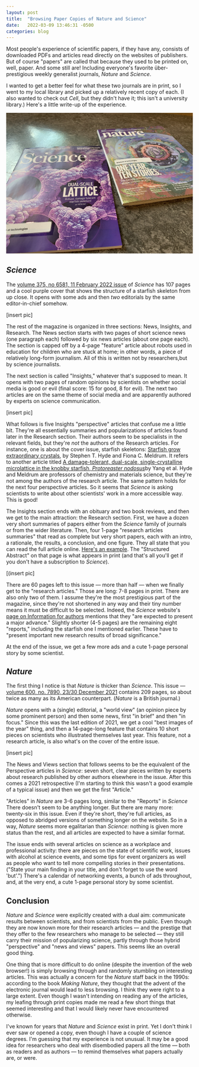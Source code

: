 ```yaml
---
layout: post
title:  "Browsing Paper Copies of Nature and Science"
date:   2022-03-09 13:46:31 -0500
categories: blog
---
```



Most people's experience of scientific papers, if they have any, consists of downloaded PDFs and articles read directly on the websites of publishers. But of course "papers" are called that because they used to be printed on, well, paper. And some still are! Including everyone's favorite über-prestigious weekly generalist journals, *Nature* and *Science*.

I wanted to get a better feel for what these two journals are in print, so I went to my local library and picked up a relatively recent copy of each. (I also wanted to check out *Cell*, but they didn't have it; this isn't a university library.) Here's a little write-up of the experience. 

![](assets/images/nature-science.png)

## *Science*

The [volume 375, no 6581, 11 February 2022 issue](https://www.science.org/toc/science/375/6581) of *Science* has 107 pages and a cool purple cover that shows the structure of a starfish skeleton from up close. It opens with some ads and then *two* editorials by the same editor-in-chief somehow. 

[insert pic]

The rest of the magazine is organized in three sections: News, Insights, and Research. The News section starts with two pages of short science news (one paragraph each) followed by six news articles (about one page each). The section is capped off by a 4-page "feature" article about robots used in education for children who are stuck at home; in other words, a piece of relatively long-form journalism. All of this is written not by researchers,but by science journalists. 

The next section is called "Insights," whatever that's supposed to mean. It opens with two pages of random opinions by scientists on whether social media is good or evil (final score: 15 for good, 8 for evil). The next two articles are on the same theme of social media and are apparently authored by experts on science communication. 

[insert pic]

What follows is five Insights "perspective" articles that confuse me a little bit. They're all essentially summaries and popularizations of articles found later in the Research section. Their authors seem to be specialists in the relevant fields, but they're *not* the authors of the Research articles. For instance, one is about the cover issue, starfish skeletons: [Starfish grow extraordinary crystals](https://www.science.org/doi/10.1126/science.abn2717), by Stephen T. Hyde and Fiona C. Meldrum. It refers to another article titled [A damage-tolerant, dual-scale, single-crystalline microlattice in the knobby starfish, _Protoreaster nodosus_](https://www.science.org/doi/10.1126/science.abj9472)by Yang et al. Hyde and Meldrum are professors of chemistry and materials science, but they're not among the authors of the research article. The same pattern holds for the next four perspective articles. So it seems that *Science* is asking scientists to write about other scientists' work in a more accessible way. This is good! 

The Insights section ends with an obituary and two book reviews, and then we get to the main attraction: the Research section. First, we have a dozen very short summaries of papers either from the *Science* family of journals or from the wider literature. Then, four 1-page "research articles summaries" that read as complete but very short papers, each with an intro, a rationale, the results, a conclusion, and one figure. They all state that you can read the full article online. [Here's an example](https://www.science.org/doi/10.1126/science.abi5965). The "Structured Abstract" on that page is what appears in print (and that's all you'll get if you don't have a subscription to *Science*). 

[(insert pic]

There are 60 pages left to this issue — more than half — when we finally get to the "research articles." Those are long: 7-8 pages in print. There are also only two of them. I assume they're the most prestigious part of the magazine, since they're not shortened in any way and their tiny number means it must be difficult to be selected. Indeed, the *Science* website's [page on Information for authors](https://www.science.org/content/page/science-information-authors) mentions that they "are expected to present a major advance." Slightly shorter (4-5 pages) are the remaining eight "reports," including the starfish one I mentioned earlier. These have to "present important new research results of broad significance."

At the end of the issue, we get a few more ads and a cute 1-page personal story by some scientist.

## *Nature*

The first thing I notice is that *Nature* is thicker than *Science*. This issue — [volume 600, no. 7890, 23/30 December 2021](https://www.nature.com/nature/volumes/600/issues/7890) contains 209 pages, so about twice as many as its American counterpart. (*Nature* is a British journal.)

*Nature* opens with a (single) editorial, a "world view" (an opinion piece by some prominent person) and then some news, first "in brief" and then "in focus." Since this was the last edition of 2021, we get a cool "best images of the year" thing, and then a 14-page-long feature that contains 10 short pieces on scientists who illustrated themselves last year. This feature, not a research article, is also what's on the cover of the entire issue.

[insert pic]

The News and Views section that follows seems to be the equivalent of the Perspective articles in *Science*: seven short, clear pieces written by experts about research published by other authors elsewhere in the issue. After this comes a 2021 retrospective (I'm starting to think this wasn't a good example of a typical issue) and then we get the first "Article."

"Articles" in *Nature* are 3-6 pages long, similar to the "Reports" in *Science* There doesn't seem to be anything longer. But there are many more: twenty-six in this issue. Even if they're short, they're full articles, as opposed to abridged versions of something longer on the website. So in a way, *Nature* seems more egalitarian than *Science*: nothing is given more status than the rest, and all articles are expected to have a similar format. 

The issue ends with several articles on science as a workplace and professional activity: there are pieces on the state of scientific work, issues with alcohol at science events, and some tips for event organizers as well as people who want to tell more compelling stories in their presentations. ("State your main finding in your title, and don't forget to use the word 'but'.") There's a calendar of networking events, a bunch of ads throughout, and, at the very end, a cute 1-page personal story by some scientist.

## Conclusion

*Nature* and *Science* were explicitly created with a dual aim: communicate results between scientists, and from scientists from the public. Even though they are now known more for their research articles — and the prestige that they offer to the few researchers who manage to be selected — they still carry their mission of popularizing science, partly through those hybrid "perspective" and "news and views" papers. This seems like an overall good thing. 

One thing that is more difficult to do online (despite the invention of the web browser!) is simply browsing through and randomly stumbling on interesting articles. This was actually a concern for the *Nature* staff back in the 1990s: according to the book *Making Nature*, they thought that the advent of the electronic journal would lead to less browsing. I think they were right to a large extent. Even though I wasn't intending on reading any of the articles, my leafing through print copies made me read a few short things that seemed interesting and that I would likely never have encountered otherwise.

I've known for years that *Nature* and *Science* exist in print. Yet I don't think I ever saw or opened a copy, even though I have a couple of science degrees. I'm guessing that my experience is not unusual. It may be a good idea for researchers who deal with disembodied papers all the time — both as readers and as authors — to remind themselves what papers actually are, or were. 
